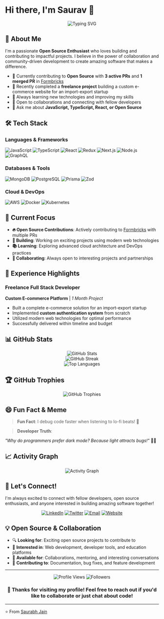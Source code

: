 # Hi there, I'm Saurav 👋

<div align="center">
  <img src="https://readme-typing-svg.herokuapp.com?font=Fira+Code&pause=1000&color=2196F3&center=true&vCenter=true&width=435&lines=Open+Source+Enthusiast;Full+Stack+Developer;JavaScript+%26+TypeScript+Lover;Building+Amazing+Web+Experiences" alt="Typing SVG" />
</div>

## 🚀 About Me

I'm a passionate **Open Source Enthusiast** who loves building and contributing to impactful projects. I believe in the power of collaboration and community-driven development to create amazing software that makes a difference.

- 🔭 Currently contributing to **Open Source** with **3 active PRs** and **1 merged PR** in [Formbricks](https://github.com/formbricks/formbricks)
- 💼 Recently completed a **freelance project** building a custom e-commerce website for an import-export startup
- 🌱 Always learning new technologies and improving my skills
- 🤝 Open to collaborations and connecting with fellow developers
- 💬 Ask me about **JavaScript, TypeScript, React, or Open Source**

## 🛠️ Tech Stack

### Languages & Frameworks
![JavaScript](https://img.shields.io/badge/JavaScript-F7DF1E?style=for-the-badge&logo=javascript&logoColor=black)
![TypeScript](https://img.shields.io/badge/TypeScript-007ACC?style=for-the-badge&logo=typescript&logoColor=white)
![React](https://img.shields.io/badge/React-20232A?style=for-the-badge&logo=react&logoColor=61DAFB)
![Redux](https://img.shields.io/badge/Redux-593D88?style=for-the-badge&logo=redux&logoColor=white)
![Next.js](https://img.shields.io/badge/Next.js-000000?style=for-the-badge&logo=next.js&logoColor=white)
![Node.js](https://img.shields.io/badge/Node.js-43853D?style=for-the-badge&logo=node.js&logoColor=white)
![GraphQL](https://img.shields.io/badge/GraphQL-E10098?style=for-the-badge&logo=graphql&logoColor=white)

### Databases & Tools
![MongoDB](https://img.shields.io/badge/MongoDB-4EA94B?style=for-the-badge&logo=mongodb&logoColor=white)
![PostgreSQL](https://img.shields.io/badge/PostgreSQL-316192?style=for-the-badge&logo=postgresql&logoColor=white)
![Prisma](https://img.shields.io/badge/Prisma-3982CE?style=for-the-badge&logo=Prisma&logoColor=white)
![Zod](https://img.shields.io/badge/Zod-3E67B1?style=for-the-badge&logo=zod&logoColor=white)

### Cloud & DevOps
![AWS](https://img.shields.io/badge/AWS-232F3E?style=for-the-badge&logo=amazon-aws&logoColor=white)
![Docker](https://img.shields.io/badge/Docker-2496ED?style=for-the-badge&logo=docker&logoColor=white)
![Kubernetes](https://img.shields.io/badge/Kubernetes-326CE5?style=for-the-badge&logo=kubernetes&logoColor=white)

## 🎯 Current Focus

- **🔥 Open Source Contributions**: Actively contributing to [Formbricks](https://github.com/formbricks/formbricks) with multiple PRs
- **🚀 Building**: Working on exciting projects using modern web technologies
- **📚 Learning**: Exploring advanced cloud architecture and DevOps practices
- **🤝 Collaborating**: Always open to interesting projects and partnerships

## 💼 Experience Highlights

### Freelance Full Stack Developer
**Custom E-commerce Platform** | *1 Month Project*
- Built a complete e-commerce solution for an import-export startup
- Implemented **custom authentication system** from scratch
- Utilized modern web technologies for optimal performance
- Successfully delivered within timeline and budget

## 📊 GitHub Stats

<div align="center">
  <img src="https://github-readme-stats.vercel.app/api?username=saurabhjain&show_icons=true&theme=radical&hide_border=true" alt="GitHub Stats" />
</div>

<div align="center">
  <img src="https://github-readme-streak-stats.herokuapp.com/?user=saurabhjain&theme=radical&hide_border=true" alt="GitHub Streak" />
</div>

<div align="center">
  <img src="https://github-readme-stats.vercel.app/api/top-langs/?username=saurabhjain&layout=compact&theme=radical&hide_border=true" alt="Top Languages" />
</div>

## 🏆 GitHub Trophies

<div align="center">
  <img src="https://github-profile-trophy.vercel.app/?username=saurabhjain&theme=radical&no-frame=true&no-bg=false&margin-w=4" alt="GitHub Trophies" />
</div>

## 😄 Fun Fact & Meme

> **Fun Fact**: I debug code faster when listening to lo-fi beats! 🎵

> **Developer Truth**: 


*"Why do programmers prefer dark mode? Because light attracts bugs!"* 🐛✨

## 📈 Activity Graph

<div align="center">
  <img src="https://github-readme-activity-graph.vercel.app/graph?username=saurabhjain&theme=react-dark&bg_color=20232a&hide_border=true" alt="Activity Graph" />
</div>

## 🤝 Let's Connect!

I'm always excited to connect with fellow developers, open source enthusiasts, and anyone interested in building amazing software together!

<div align="center">
  
[![LinkedIn](https://img.shields.io/badge/LinkedIn-0077B5?style=for-the-badge&logo=linkedin&logoColor=white)](https://linkedin.com/in/saurabhjain)
[![Twitter](https://img.shields.io/badge/Twitter-1DA1F2?style=for-the-badge&logo=twitter&logoColor=white)](https://twitter.com/saurabhjain)
[![Email](https://img.shields.io/badge/Email-D14836?style=for-the-badge&logo=gmail&logoColor=white)](mailto:saurabhjain@example.com)
[![Website](https://img.shields.io/badge/Website-000000?style=for-the-badge&logo=About.me&logoColor=white)](https://saurabhjain.dev)

</div>

## 💡 Open Source & Collaboration

- 🔍 **Looking for**: Exciting open source projects to contribute to
- 🚀 **Interested in**: Web development, developer tools, and education platforms
- 🤝 **Available for**: Collaborations, mentoring, and interesting conversations
- 📖 **Contributing to**: Documentation, bug fixes, and feature development

---

<div align="center">
  <img src="https://komarev.com/ghpvc/?username=saurabhjain&label=Profile%20views&color=0e75b6&style=flat" alt="Profile Views" />
  <img src="https://img.shields.io/github/followers/saurabhjain?label=Followers&style=social" alt="Followers" />
</div>

<div align="center">
  <h3>💙 Thanks for visiting my profile! Feel free to reach out if you'd like to collaborate or just chat about code!</h3>
</div>

---

⭐️ From [Saurabh Jain](https://github.com/saurabhjain708)
